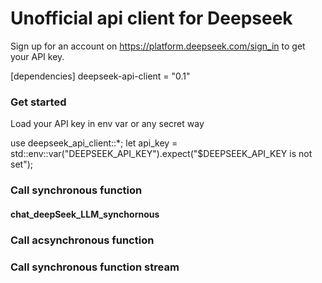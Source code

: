 # Unofficial api client for Deepseek 
Sign up for an account on https://platform.deepseek.com/sign_in to get your API key.

[dependencies]
deepseek-api-client = "0.1"

### Get started
Load your API key in env var or any secret way 

use deepseek_api_client::*;
let api_key = std::env::var("DEEPSEEK_API_KEY").expect("$DEEPSEEK_API_KEY is not set");

### Call synchronous function
#### chat_deepSeek_LLM_synchornous 

### Call acsynchronous function

### Call synchronous function stream